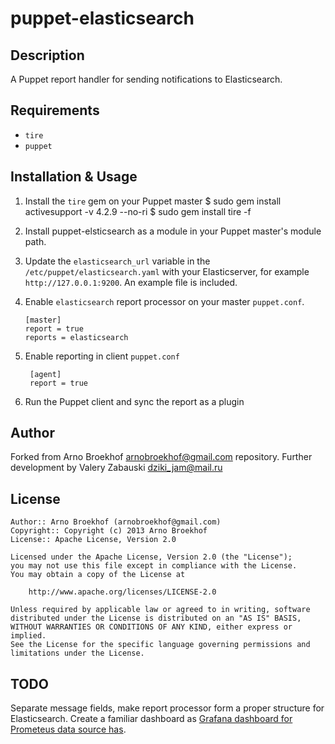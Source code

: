 puppet-elasticsearch
===============

Description
-----------

A Puppet report handler for sending notifications to Elasticsearch.

Requirements
------------

* `tire`
* `puppet`

Installation & Usage
--------------------

1.  Install the `tire` gem on your Puppet master
        $ sudo gem install activesupport -v 4.2.9 --no-ri
        $ sudo gem install tire -f

2.  Install puppet-elsticsearch as a module in your Puppet master's module
path.

3.  Update the `elasticsearch_url` variable in the
    `/etc/puppet/elasticsearch.yaml` with your Elasticserver, for example
    `http://127.0.0.1:9200`. An example file is included.

4.  Enable `elasticsearch` report processor on your master `puppet.conf`.

        [master]
        report = true
        reports = elasticsearch
5. Enable reporting in client `puppet.conf`        

        [agent]
        report = true


6.  Run the Puppet client and sync the report as a plugin

Author
------

Forked from Arno Broekhof <arnobroekhof@gmail.com> repository.
Further development by Valery Zabauski <dziki_jam@mail.ru>

License
-------

    Author:: Arno Broekhof (arnobroekhof@gmail.com)
    Copyright:: Copyright (c) 2013 Arno Broekhof
    License:: Apache License, Version 2.0

    Licensed under the Apache License, Version 2.0 (the "License");
    you may not use this file except in compliance with the License.
    You may obtain a copy of the License at

        http://www.apache.org/licenses/LICENSE-2.0

    Unless required by applicable law or agreed to in writing, software
    distributed under the License is distributed on an "AS IS" BASIS,
    WITHOUT WARRANTIES OR CONDITIONS OF ANY KIND, either express or implied.
    See the License for the specific language governing permissions and
    limitations under the License.

TODO
----
Separate message fields, make report processor form a proper structure for Elasticsearch.
Create a familiar dashboard as [Grafana dashboard for Prometeus data source has](https://grafana.com/api/dashboards/700/images/424/image).
